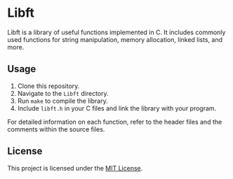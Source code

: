 # Libft

Libft is a library of useful functions implemented in C. It includes commonly used functions for string manipulation, memory allocation, linked lists, and more.

## Usage

1. Clone this repository.
2. Navigate to the `Libft` directory.
3. Run `make` to compile the library.
4. Include `libft.h` in your C files and link the library with your program.

For detailed information on each function, refer to the header files and the comments within the source files.

## License

This project is licensed under the [MIT License](../LICENSE).
